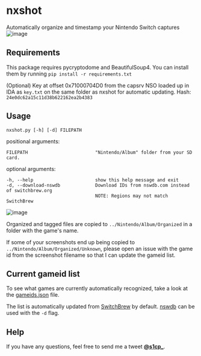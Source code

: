 # nxshot
Automatically organize and timestamp your Nintendo Switch captures
![image](https://user-images.githubusercontent.com/17756301/33006063-0c36d2ce-cdb0-11e7-8875-1044eab6527a.png)

## Requirements
This package requires pycryptodome and BeautifulSoup4.
You can install them by running
``pip install -r requirements.txt``

(Optional) Key at offset 0x71000704D0 from the capsrv NSO loaded up in IDA as ``key.txt`` on the same folder as nxshot for automatic updating. Hash: ``24e0dc62a15c11d38b622162ea2b4383``

## Usage

``nxshot.py [-h] [-d] FILEPATH``

positional arguments:

    FILEPATH                         "Nintendo/Album" folder from your SD card.

optional arguments:

    -h, --help                       show this help message and exit
    -d, --download-nswdb             Download IDs from nswdb.com instead of switchbrew.org
                                     NOTE: Regions may not match SwitchBrew

![image](https://user-images.githubusercontent.com/17756301/33006113-3f204800-cdb0-11e7-99f4-94790c01916d.png)

Organized and tagged files are copied to ``../Nintendo/Album/Organized`` in a folder with the game's name.

If some of your screenshots end up being copied to ``../Nintendo/Album/Organized/Unknown``, please open an issue with the game id from the screenshot filename so that I can update the gameid list.

## Current gameid list

To see what games are currently automatically recognized, take a look at the [gameids.json](gameids.json) file.

The list is automatically updated from [SwitchBrew](http://switchbrew.org/index.php?title=Title_list/Games) by default. [nswdb](http://nswdb.com/) can be used with the ``-d`` flag.

## Help

If you have any questions, feel free to send me a tweet [**@s1cp_**](https://twitter.com/s1cp_).
